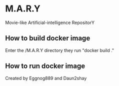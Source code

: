 # M.A.R.Y
Movie-like Artificial-intelligence RepositorY

## How to build docker image

Enter the /M.A.R.Y directory they run "docker build ."

## How to run docker image

Created by Eggnog889 and Daun2shay